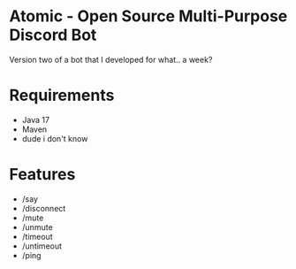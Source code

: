 # Atomic - Open Source Multi-Purpose Discord Bot

Version two of a bot that I developed for what.. a week? 


# Requirements

- Java 17
- Maven
- dude i don't know

# Features

- /say
- /disconnect
- /mute
- /unmute
- /timeout
- /untimeout
- /ping
